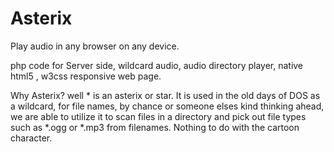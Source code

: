 # Asterix

Play audio in any browser on any device.

php code for Server side, wildcard audio, audio directory player, native html5 , w3css responsive web page.

Why Asterix? well * is an asterix or star. It is used in the old days of DOS as a wildcard, for file names,  by chance or someone elses kind thinking ahead, we are able to utilize it to scan files in a directory and pick out file types such as *.ogg or *.mp3 from filenames. Nothing to do with the cartoon character.
